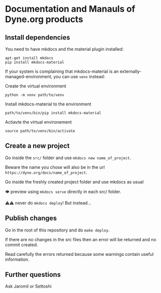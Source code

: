 # Documentation and Manauls of Dyne.org products

## Install dependencies

You need to have mkdocs and the material plugin installed:
```
apt-get install mkdocs
pip install mkdocs-material
```

If your system is complaining that mkdocs-material is an externally-managed-environment, you can use `venv` instead:

Create the virtual environment
```
python -m venv path/to/venv
```
Install mkdocs-material to the environment
```
path/to/venv/bin/pip install mkdocs-material
```

Actiavte the virtual environement
```
source path/to/venv/bin/activate
```


## Create a new project

Go inside the `src/` folder and use `mkdocs new name_of_project`.

Beware the name you chose will also be in the url `https://dyne.org/docs/name_of_project`.

Go inside the freshly created project folder and use mkdocs as usual

👁️ preview using `mkdocs serve` directly in each src/ folder.

⚠️⚠️  never do `mkdocs deploy`! But instead...

## Publish changes

Go in the root of this repository and do `make deploy`.

If there are no changes in the src files then an error will be returned and no commit created.

Read carefully the errors returned because some warnings contain useful information.


## Further questions

Ask Jaromil or Settoshi
